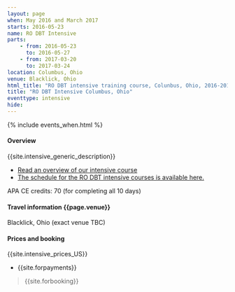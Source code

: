 ```yaml
---
layout: page
when: May 2016 and March 2017
starts: 2016-05-23
name: RO DBT Intensive
parts:
    - from: 2016-05-23
      to: 2016-05-27
    - from: 2017-03-20
      to: 2017-03-24
location: Columbus, Ohio
venue: Blacklick, Ohio
html_title: "RO DBT intensive training course, Colunbus, Ohio, 2016-2017"
title: "RO DBT Intensive Columbus, Ohio"
eventtype: intensive
hide:
---
```



{% include events_when.html %}


#### Overview

{{site.intensive_generic_description}}

- [Read an overview of our intensive course](/training/intensive.html)
- [The schedule for the RO DBT intensive courses is available here.](/training/intensive/timetable.html)

APA CE credits: 70 (for completing all 10 days)

#### Travel information {{page.venue}}
Blacklick, Ohio (exact venue TBC)

#### Prices and booking
{{site.intensive_prices_US}}


- {{site.forpayments}}

> {{site.forbooking}}






